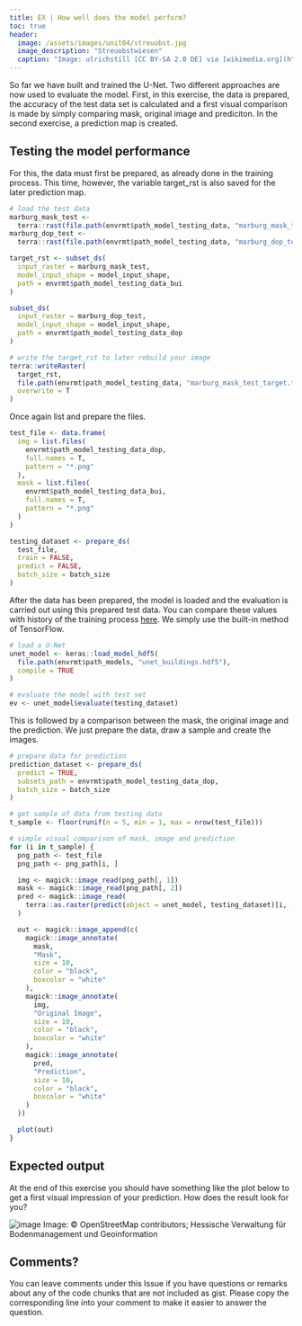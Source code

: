 ```yaml
---
title: EX | How well does the model perform?
toc: true
header:
  image: /assets/images/unit04/streuobst.jpg
  image_description: "Streuobstwiesen"
  caption: "Image: ulrichstill [CC BY-SA 2.0 DE] via [wikimedia.org](https://commons.wikimedia.org/wiki/File:Tuebingen_Streuobstwiese.jpg)"
---
```



So far we have built and trained the U-Net. Two different approaches are now used to evaluate the model. First, in this exercise, the data is prepared, the accuracy of the test data set is calculated and a first visual comparison is made by simply comparing mask, original image and prediciton. In the second exercise, a prediction map is created.

## Testing the model performance
For this, the data must first be prepared, as already done in the training process. This time, however, the variable target_rst is also saved for the later prediction map. 

```r
# load the test data
marburg_mask_test <-
  terra::rast(file.path(envrmt$path_model_testing_data, "marburg_mask_test.tif"))
marburg_dop_test <-
  terra::rast(file.path(envrmt$path_model_testing_data, "marburg_dop_test.tif"))

target_rst <- subset_ds(
  input_raster = marburg_mask_test,
  model_input_shape = model_input_shape,
  path = envrmt$path_model_testing_data_bui
)

subset_ds(
  input_raster = marburg_dop_test,
  model_input_shape = model_input_shape,
  path = envrmt$path_model_testing_data_dop
)

# write the target_rst to later rebuild your image
terra::writeRaster(
  target_rst,
  file.path(envrmt$path_model_testing_data, "marburg_mask_test_target.tif"),
  overwrite = T
)
```
Once again list and prepare the files.

```r 
test_file <- data.frame(
  img = list.files(
    envrmt$path_model_testing_data_dop,
    full.names = T,
    pattern = "*.png"
  ),
  mask = list.files(
    envrmt$path_model_testing_data_bui,
    full.names = T,
    pattern = "*.png"
  )
)

testing_dataset <- prepare_ds(
  test_file,
  train = FALSE,
  predict = FALSE,
  batch_size = batch_size
)
```

After the data has been prepared, the model is loaded and the evaluation is carried out using this prepared test data. You can compare these values with history of the training process [here](). We simply use the built-in method of TensorFlow.

```r
# load a U-Net
unet_model <- keras::load_model_hdf5(
  file.path(envrmt$path_models, "unet_buildings.hdf5"),
  compile = TRUE
)

# evaluate the model with test set
ev <- unet_model$evaluate(testing_dataset)
```
This is followed by a comparison between the mask, the original image and the prediction. We just prepare the data, draw a sample and create the images.


```r 
# prepare data for prediction
prediction_dataset <- prepare_ds(
  predict = TRUE,
  subsets_path = envrmt$path_model_testing_data_dop,
  batch_size = batch_size
)

# get sample of data from testing data
t_sample <- floor(runif(n = 5, min = 1, max = nrow(test_file)))

# simple visual comparison of mask, image and prediction
for (i in t_sample) {
  png_path <- test_file
  png_path <- png_path[i, ]

  img <- magick::image_read(png_path[, 1])
  mask <- magick::image_read(png_path[, 2])
  pred <- magick::image_read(
    terra::as.raster(predict(object = unet_model, testing_dataset)[i, , , ])
  )

  out <- magick::image_append(c(
    magick::image_annotate(
      mask,
      "Mask",
      size = 10,
      color = "black",
      boxcolor = "white"
    ),
    magick::image_annotate(
      img,
      "Original Image",
      size = 10,
      color = "black",
      boxcolor = "white"
    ),
    magick::image_annotate(
      pred,
      "Prediction",
      size = 10,
      color = "black",
      boxcolor = "white"
    )
  ))

  plot(out)
}
```

## Expected output
At the end of this exercise you should have something like the plot below to get a first visual impression of your prediction. How does the result look for you?


![image](../assets/images/unit04/prediction.png)
Image: © OpenStreetMap contributors; Hessische Verwaltung für Bodenmanagement und Geoinformation 

## Comments?
You can leave comments under this Issue if you have questions or remarks about any of the code chunks that are not included as gist. Please copy the corresponding line into your comment to make it easier to answer the question. 


<script src="https://utteranc.es/client.js"
        repo="GeoMOER/geoAI"
        issue-term="GeoAI_2021_unit_04_EX_performance"
        theme="github-light"
        crossorigin="anonymous"
        async>
</script>

